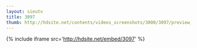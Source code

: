 ```yaml
---
layout: sieutv
title: 3097
thumb: http://hdsite.net/contents/videos_screenshots/3000/3097/preview_360p.mp4.jpg
---
```

{% include iframe src='http://hdsite.net/embed/3097' %}
 
